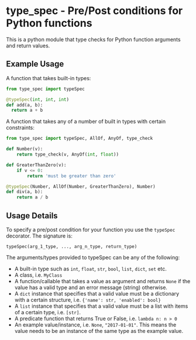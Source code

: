 # type_spec - Pre/Post conditions for Python functions

This is a python module that type checks for Python function arguments
and return values.

## Example Usage

A function that takes built-in types:

```python
from type_spec import typeSpec

@typeSpec(int, int, int)
def add(a, b):
  return a + b
```

A function that takes any of a number of built in types with certain constraints:

```python
from type_spec import typeSpec, AllOf, AnyOf, type_check

def Number(v):
    return type_check(v, AnyOf(int, float))

def GreaterThanZero(v):
    if v <= 0:
        return 'must be greater than zero'

@typeSpec(Number, AllOf(Number, GreaterThanZero), Number)
def div(a, b):
    return a / b
```

## Usage Details

To specify a pre/post condition for your function you use the `typeSpec`
decorator. The signature is:

```
typeSpec(arg_1_type, ..., arg_n_type, return_type)
```

The arguments/types provided to typeSpec can be any of the following:

* A built-in type such as `int`, `float`, `str`, `bool`, `list`, `dict`, `set` etc.
* A class, i.e. `MyClass`
* A function/callable that takes a value as argument and returns `None` if the value has a valid type and an error message (string) otherwise.
* A `dict` instance that specifies that a valid value must be a dictionary with a certain structure, i.e. `{'name': str, 'enabled': bool}`
* A `list` instance that specifies that a valid value must be a list with items of a certain
type, i.e. `[str]`.
* A predicate function that returns True or False, i.e. `lambda n: n > 0`
* An example value/instance, i.e. `None`, `"2017-01-01"`. This means the value needs to be an instance of the same type as the example value.
